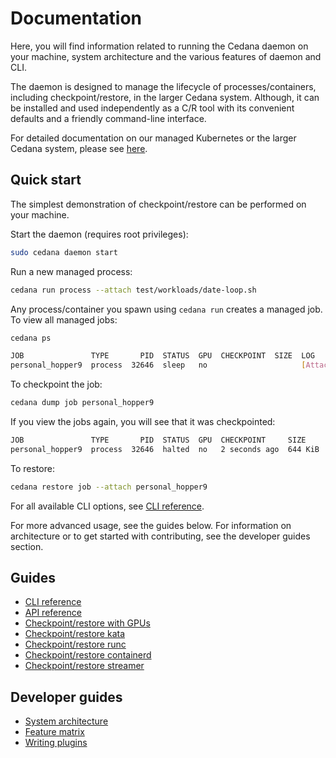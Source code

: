 # Documentation

Here, you will find information related to running the Cedana daemon on your machine, system architecture and the various features of daemon and CLI.

The daemon is designed to manage the lifecycle of processes/containers, including checkpoint/restore, in the larger Cedana system. Although, it can be installed and used independently as a C/R tool with its convenient defaults and a friendly command-line interface.

For detailed documentation on our managed Kubernetes or the larger Cedana system, please see [here](https://docs.cedana.ai).

## Quick start

The simplest demonstration of checkpoint/restore can be performed on your machine.

Start the daemon (requires root privileges):

```sh
sudo cedana daemon start
```

Run a new managed process:

```sh
cedana run process --attach test/workloads/date-loop.sh
```

Any process/container you spawn using `cedana run` creates a managed job. To view all managed jobs:

```sh
cedana ps
```

```sh
JOB               TYPE       PID  STATUS  GPU  CHECKPOINT  SIZE  LOG
personal_hopper9  process  32646  sleep   no                     [Attachable]
```

To checkpoint the job:

```sh
cedana dump job personal_hopper9
```

If you view the jobs again, you will see that it was checkpointed:

```sh
JOB               TYPE       PID  STATUS  GPU  CHECKPOINT     SIZE     LOG
personal_hopper9  process  32646  halted  no   2 seconds ago  644 KiB
```

To restore:

```sh
cedana restore job --attach personal_hopper9
```

For all available CLI options, see [CLI reference](cli/cedana.md).

For more advanced usage, see the guides below. For information on architecture or to get started with contributing, see the developer guides section.

## Guides

- [CLI reference](cli/cedana.md)
- [API reference](api.md)
- [Checkpoint/restore with GPUs](gpu/cr.md)
- [Checkpoint/restore kata](kata/kata.md)
- [Checkpoint/restore runc](runc/cr.md)
- [Checkpoint/restore containerd](runc/cr.md)
- [Checkpoint/restore streamer](streamer/cr.md)

## Developer guides

- [System architecture](dev/architecture.md)
- [Feature matrix](dev/features.md)
- [Writing plugins](dev/plugins.md)

